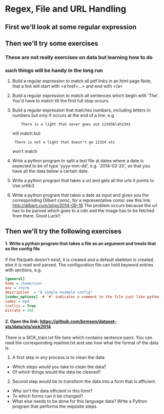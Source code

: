 # Regex, File and URL Handling #

## First we'll look at some regular expression
## Then we'll try some exercises 

### These are not really exercises on data but learning how to do 
### such things will be handy in the long run


1. Build a regular expression to match all pdf links in an html page
	   Note, that a link will start with \<a href=...\> and end with \</a\>

2. Build a regular expression to match all sentences which begin with 'The'.
	   You'd have to match till the first full stop occurs.

3. Build a regular expression that matches numbers, including letters in numbers
	   but only if occurs at the end of a line. e.g.
	   
		   There is a light that never goes out 12345blah2343
    will match but
		
		There is not a light that doesn't go 12324 etc
	won't match		

4. Write a python program to split a text file at dates where a date is
	   expected to be of type 'yyyy-mm-dd', e.g. '2014-02-20', so that you have
	   all the data below a certain date.
5. Write a python program that takes a url and gets all the urls it points to
	   Use urllib3.
6. Write a python program that takes a date as input and gives you the
	   corresponding Dilbert comic, for a representative comic see this link.
	   http://dilbert.com/strip/2014-09-16
   The problem occurs because the url has to be parsed which goes to a cdn
   and the image has to be fetched from there. Good Luck!!

## Then we'll try the following exercises ##

#### 1. Write a python program that takes a file as an argument and treats that as the config file
If the file/path doesn't exist, it is created and a default skeleton is created, else it is
read and parsed. The configuration file can hold keyword entries with sections, e.g.

```Ini
[general]
home = /home/user
env = xterm
description  = "A simple example config"
[codec_options]  # '#' indicates a comment in the file just like python
codec = mp4
trellis = True
bitrate = 480
```

#### 2. Open the link: https://github.com/brmson/dataset-sts/data/sts/sick2014
There is a SICK_train.txt file here which contains sentence pairs. You can read the
corresponding readme.txt and see how what the format of the data is.
1. A first step in any process is to clean the data.
  - Which steps would you take to clean the data?
  - Of which things would the data be cleaned?
2. Second step would be to transform the data into a form that is efficient.
  - Why isn't the data efficient in this form?
  - To which forms can it be changed?
  - What else needs to be done for this language data?
Write a Python program that performs the requisite steps.
